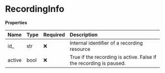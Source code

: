 # RecordingInfo

**Properties**

| Name   | Type | Required | Description                                                        |
| :----- | :--- | :------- | :----------------------------------------------------------------- |
| id\_   | str  | ❌       | Internal identifier of a recording resource                        |
| active | bool | ❌       | True if the recording is active. False if the recording is paused. |

<!-- This file was generated by liblab | https://liblab.com/ -->
